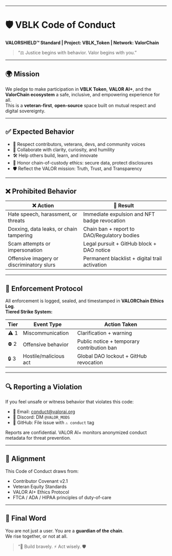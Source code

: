 
---

# 🛡️ VBLK Code of Conduct  
**VALORSHIELD™ Standard | Project: VBLK_Token | Network: ValorChain**

> “⚖️ Justice begins with behavior. Valor begins with you.”

---

## 🌍 Mission

We pledge to make participation in **VBLK Token**, **VALOR AI+**, and the **ValorChain ecosystem** a safe, inclusive, and empowering experience for all.  
This is a **veteran-first**, **open-source** space built on mutual respect and digital sovereignty.

---

## ✅ Expected Behavior

- 🤝 Respect contributors, veterans, devs, and community voices  
- 🧠 Collaborate with clarity, curiosity, and humility  
- 🛠️ Help others build, learn, and innovate  
- 🧾 Honor chain-of-custody ethics: secure data, protect disclosures  
- 🛡️ Reflect the VALOR mission: Truth, Trust, and Transparency

---

## ❌ Prohibited Behavior

| ❌ Action                                 | 🚫 Result                                      |
|------------------------------------------|-----------------------------------------------|
| Hate speech, harassment, or threats      | Immediate expulsion and NFT badge revocation  |
| Doxxing, data leaks, or chain tampering  | Chain ban + report to DAO/Regulatory bodies   |
| Scam attempts or impersonation           | Legal pursuit + GitHub block + DAO notice     |
| Offensive imagery or discriminatory slurs| Permanent blacklist + digital trail activation|

---

## 🧾 Enforcement Protocol

All enforcement is logged, sealed, and timestamped in **VALORChain Ethics Log**.  
**Tiered Strike System:**

| Tier | Event Type             | Action Taken                               |
|------|------------------------|--------------------------------------------|
| ⚠️  1 | Miscommunication       | Clarification + warning                    |
| ⛔  2 | Offensive behavior     | Public notice + temporary contribution ban |
| 🔒  3 | Hostile/malicious act | Global DAO lockout + GitHub revocation     |

---

## 🔍 Reporting a Violation

If you feel unsafe or witness behavior that violates this code:

- 📧 Email: [conduct@valorai.org](mailto:conduct@valorai.org)  
- 💬 Discord: DM `@VALOR_MODS`  
- 🐙 GitHub: File issue with `⚠️ conduct` tag

Reports are confidential. VALOR AI+ monitors anonymized conduct metadata for threat prevention.

---

## 🧬 Alignment

This Code of Conduct draws from:

- Contributor Covenant v2.1  
- Veteran Equity Standards  
- VALOR AI+ Ethics Protocol  
- FTCA / ADA / HIPAA principles of duty-of-care

---

## 🫡 Final Word

You are not just a user. You are a **guardian of the chain**.  
We rise together, or not at all.

> “🧠 Build bravely. ⚡ Act wisely. 🛡️ 



